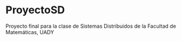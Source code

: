ProyectoSD
==========

Proyecto final para la clase de Sistemas Distribuidos de la Facultad de Matemáticas, UADY
